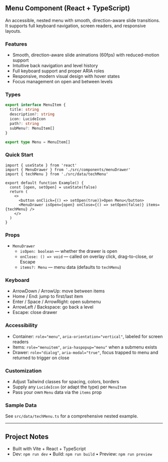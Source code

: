 ## Menu Component (React + TypeScript)

An accessible, nested menu with smooth, direction-aware slide transitions. It supports full keyboard navigation, screen readers, and responsive layouts.

### Features
- Smooth, direction-aware slide animations (60fps) with reduced-motion support
- Intuitive back navigation and level history
- Full keyboard support and proper ARIA roles
- Responsive, modern visual design with hover states
- Focus management on open and between levels

### Types
```ts
export interface MenuItem {
  title: string
  description?: string
  icon: LucideIcon
  path?: string
  subMenu?: MenuItem[]
}

export type Menu = MenuItem[]
```

### Quick Start
```tsx
import { useState } from 'react'
import { MenuDrawer } from './src/components/menuDrawer'
import { techMenu } from './src/data/techMenu'

export default function Example() {
  const [open, setOpen] = useState(false)
  return (
    <>
      <button onClick={() => setOpen(true)}>Open Menu</button>
      <MenuDrawer isOpen={open} onClose={() => setOpen(false)} items={techMenu} />
    </>
  )
}
```

### Props
- `MenuDrawer`
  - `isOpen: boolean` — whether the drawer is open
  - `onClose: () => void` — called on overlay click, drag-to-close, or Escape
  - `items?: Menu` — menu data (defaults to `techMenu`)

### Keyboard
- ArrowDown / ArrowUp: move between items
- Home / End: jump to first/last item
- Enter / Space / ArrowRight: open submenu
- ArrowLeft / Backspace: go back a level
- Escape: close drawer

### Accessibility
- Container: `role="menu"`, `aria-orientation="vertical"`, labeled for screen readers
- Items: `role="menuitem"`, `aria-haspopup="menu"` when a submenu exists
- Drawer: `role="dialog"`, `aria-modal="true"`, focus trapped to menu and returned to trigger on close

### Customization
- Adjust Tailwind classes for spacing, colors, borders
- Supply any `LucideIcon` (or adapt the type) per `MenuItem`
- Pass your own `Menu` data via the `items` prop

### Sample Data
See `src/data/techMenu.ts` for a comprehensive nested example.

---

## Project Notes
- Built with Vite + React + TypeScript
- Dev: `npm run dev`  •  Build: `npm run build`  •  Preview: `npm run preview`
